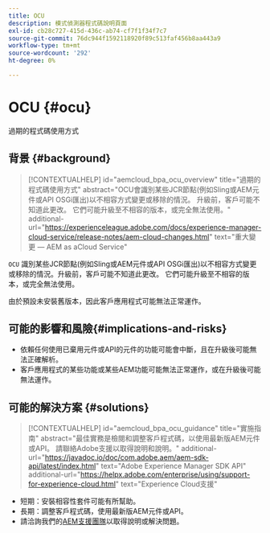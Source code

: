 ```yaml
---
title: OCU
description: 模式偵測器程式碼說明頁面
exl-id: cb28c727-415d-436c-ab74-cf7f1f34f7c7
source-git-commit: 76dc944f1592118920f89c513faf456b8aa443a9
workflow-type: tm+mt
source-wordcount: '292'
ht-degree: 0%

---
```


# OCU {#ocu}

過期的程式碼使用方式

## 背景 {#background}

>[!CONTEXTUALHELP]
>id="aemcloud_bpa_ocu_overview"
>title="過期的程式碼使用方式"
>abstract="OCU會識別某些JCR節點(例如Sling或AEM元件或API OSGi匯出)以不相容方式變更或移除的情況。 升級前，客戶可能不知道此更改。 它們可能升級至不相容的版本，或完全無法使用。"
>additional-url="https://experienceleague.adobe.com/docs/experience-manager-cloud-service/release-notes/aem-cloud-changes.html" text="重大變更 — AEM as aCloud Service"

`OCU` 識別某些JCR節點(例如Sling或AEM元件或API OSGi匯出)以不相容方式變更或移除的情況。升級前，客戶可能不知道此更改。 它們可能升級至不相容的版本，或完全無法使用。

由於預設未安裝舊版本，因此客戶應用程式可能無法正常運作。

## 可能的影響和風險{#implications-and-risks}

* 依賴任何使用已棄用元件或API的元件的功能可能會中斷，且在升級後可能無法正確解析。
* 客戶應用程式的某些功能或某些AEM功能可能無法正常運作，或在升級後可能無法運作。

## 可能的解決方案 {#solutions}

>[!CONTEXTUALHELP]
>id="aemcloud_bpa_ocu_guidance"
>title="實施指南"
>abstract="最佳實務是檢閱和調整客戶程式碼，以使用最新版AEM元件或API。 請聯絡Adobe支援以取得說明和說明。"
>additional-url="https://javadoc.io/doc/com.adobe.aem/aem-sdk-api/latest/index.html" text="Adobe Experience Manager SDK API"
>additional-url="https://helpx.adobe.com/enterprise/using/support-for-experience-cloud.html" text="Experience Cloud支援"

* 短期：安裝相容性套件可能有所幫助。
* 長期：調整客戶程式碼，使用最新版AEM元件或API。
* 請洽詢我們的[AEM支援團隊](https://helpx.adobe.com/enterprise/using/support-for-experience-cloud.html)以取得說明或解決問題。
